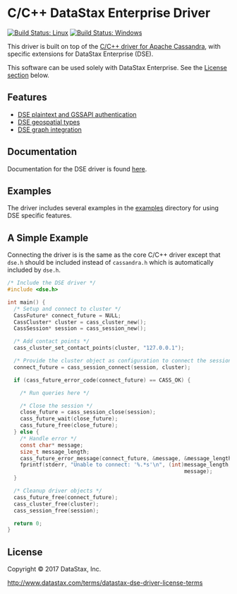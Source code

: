 # C/C++ DataStax Enterprise Driver

[![Build Status: Linux](https://travis-ci.org/datastax/cpp-driver-dse.svg?branch=master)](https://travis-ci.org/datastax/cpp-driver-dse)
[![Build Status: Windows](https://ci.appveyor.com/api/projects/status/582057mqa3t6eimk/branch/master?svg=true)](https://ci.appveyor.com/project/DataStax/cpp-driver-dse)

This driver is built on top of the [C/C++ driver for Apache
Cassandra][cpp-driver], with specific extensions for DataStax Enterprise (DSE).

This software can be used solely with DataStax Enterprise. See the [License
section](#licence) below.

## Features

* [DSE plaintext and GSSAPI authentication](http://docs.datastax.com/en/developer/cpp-driver-dse/1.0/features/authentication/)
* [DSE geospatial types](http://docs.datastax.com/en/developer/cpp-driver-dse/1.0/features/geotypes/)
* [DSE graph integration](http://docs.datastax.com/en/developer/cpp-driver-dse/1.0/features/graph/)

## Documentation

Documentation for the DSE driver is found [here](cpp-driver-dse).

## Examples

The driver includes several examples in the [examples](examples) directory for
using DSE specific features.

## A Simple Example

Connecting the driver is is the same as the core C/C++ driver except that
`dse.h` should be included instead of `cassandra.h` which is automatically
included by `dse.h`.

```c
/* Include the DSE driver */
#include <dse.h>

int main() {
  /* Setup and connect to cluster */
  CassFuture* connect_future = NULL;
  CassCluster* cluster = cass_cluster_new();
  CassSession* session = cass_session_new();

  /* Add contact points */
  cass_cluster_set_contact_points(cluster, "127.0.0.1");

  /* Provide the cluster object as configuration to connect the session */
  connect_future = cass_session_connect(session, cluster);

  if (cass_future_error_code(connect_future) == CASS_OK) {

    /* Run queries here */

    /* Close the session */
    close_future = cass_session_close(session);
    cass_future_wait(close_future);
    cass_future_free(close_future);
  } else {
    /* Handle error */
    const char* message;
    size_t message_length;
    cass_future_error_message(connect_future, &message, &message_length);
    fprintf(stderr, "Unable to connect: '%.*s'\n", (int)message_length,
                                                        message);
  }

  /* Cleanup driver objects */
  cass_future_free(connect_future);
  cass_cluster_free(cluster);
  cass_session_free(session);

  return 0;
}
```

## License

Copyright &copy; 2017 DataStax, Inc.

http://www.datastax.com/terms/datastax-dse-driver-license-terms

[cpp-driver]: http://datastax.github.io/cpp-driver/
[cpp-driver-dse]: http://docs.datastax.com/en/developer/cpp-driver-dse/
